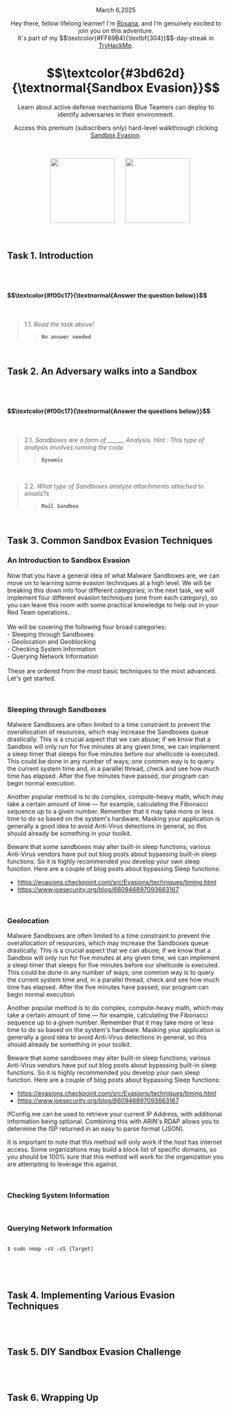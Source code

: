 <p align="center">March 6,2025</p>
<p align="center">Hey there, fellow lifelong learner! I´m <a href="https://www.linkedin.com/in/rosanafssantos/">Rosana</a>, and I’m genuinely excited to join you on this adventure.<br>
It´s part of my $$\textcolor{#FF69B4}{\textbf{304}}$$-day-streak in  <a href="https://tryhackme.com/">TryHackMe</a>.</p>
 
<h1 align="center">
  $$\textcolor{#3bd62d}{\textnormal{Sandbox Evasion}}$$
</h1>
<p align="center">Learn about active defense mechanisms Blue Teamers can deploy to identify adversaries in their environment.</p>
<p align="center">Access this premium (subscribers only) hard-level walkthrough clicking <a href="https://tryhackme.com/room/sandboxevasion">Sandbox Evasion</a>.</p><br>
<p align="center">
  <img height="150px" hspace="20" src="https://github.com/user-attachments/assets/b9c5de72-f65b-4d02-9650-6f416805941e">
  <img height="150px" src="https://github.com/user-attachments/assets/937d48cc-013b-44b6-b07b-5a82d531a711">
</p>

<br>
<h2>Task 1. Introduction</h2>
<br>


<br>
<h4 align="left"> $$\textcolor{#f00c17}{\textnormal{Answer the question below}}$$ </h4>
<br>

> 1.1. <em>Read the task above!</em><br><a id='2.1'></a>
>> <code><strong>No answer needed</strong></code>

<br>
<h2>Task 2. An Adversary walks into a Sandbox</h2>
<br>


<br>
<h4 align="left"> $$\textcolor{#f00c17}{\textnormal{Answer the questions below}}$$ </h4>
<br>

> 2.1. <em>Sandboxes are a form of ______ Analysis. Hint : This type of analysis involves running the code.</em><br><a id='2.1'></a>
>> <code><strong>Dynamic</strong></code>

<br>

> 2.2. <em>What type of Sandboxes analyze attachments attached to emails?s</em><br><a id='2.1'></a>
>> <code><strong>Mail Sandbox</strong></code>

<br>
<h2>Task 3. Common Sandbox Evasion Techniques</h2>
<h3>An Introduction to Sandbox Evasion</h3>
<p>Now that you have a general idea of what Malware Sandboxes are, we can move on to learning some evasion techniques at a high level. We will be breaking this down into four different categories; in the next task, we will implement four different evasion techniques (one from each category), so you can leave this room with some practical knowledge to help out in your Red Team operations.<br><br>
We will be covering the following four broad categories:<br>
- Sleeping through Sandboxes<br>
- Geolocation and Geoblocking<br>
- Checking System Information<br>
- Querying Network Information<br><br>
These are ordered from the most basic techniques to the most advanced. Let's get started.</p>

<br>
<h3>Sleeping through Sandboxes</h3>
<p>Malware Sandboxes are often limited to a time constraint to prevent the overallocation of resources, which may increase the Sandboxes queue drastically. This is a crucial aspect that we can abuse; if we know that a Sandbox will only run for five minutes at any given time, we can implement a sleep timer that sleeps for five minutes before our shellcode is executed. This could be done in any number of ways; one common way is to query the current system time and, in a parallel thread, check and see how much time has elapsed. After the five minutes have passed, our program can begin normal execution.<br>

Another popular method is to do complex, compute-heavy math, which may take a certain amount of time — for example, calculating the Fibonacci sequence up to a given number. Remember that it may take more or less time to do so based on the system's hardware. Masking your application is generally a good idea to avoid Anti-Virus detections in general, so this should already be something in your toolkit.<br>

Beware that some sandboxes may alter built-in sleep functions; various Anti-Virus vendors have put out blog posts about bypassing built-in sleep functions. So it is highly recommended you develop your own sleep function. Here are a couple of blog posts about bypassing Sleep functions:<br>

- https://evasions.checkpoint.com/src/Evasions/techniques/timing.html
- https://www.joesecurity.org/blog/660946897093663167</p>

<br>
<h3>Geolocation</h3>
<p>Malware Sandboxes are often limited to a time constraint to prevent the overallocation of resources, which may increase the Sandboxes queue drastically. This is a crucial aspect that we can abuse; if we know that a Sandbox will only run for five minutes at any given time, we can implement a sleep timer that sleeps for five minutes before our shellcode is executed. This could be done in any number of ways; one common way is to query the current system time and, in a parallel thread, check and see how much time has elapsed. After the five minutes have passed, our program can begin normal execution.<br>

Another popular method is to do complex, compute-heavy math, which may take a certain amount of time — for example, calculating the Fibonacci sequence up to a given number. Remember that it may take more or less time to do so based on the system's hardware. Masking your application is generally a good idea to avoid Anti-Virus detections in general, so this should already be something in your toolkit.<br>

Beware that some sandboxes may alter built-in sleep functions; various Anti-Virus vendors have put out blog posts about bypassing built-in sleep functions. So it is highly recommended you develop your own sleep function. Here are a couple of blog posts about bypassing Sleep functions:<br>

- https://evasions.checkpoint.com/src/Evasions/techniques/timing.html<br>
- https://www.joesecurity.org/blog/660946897093663167<br>

IfConfig.me can be used to retrieve your current IP Address, with additional information being optional. Combining this with ARIN's RDAP allows you to determine the ISP returned in an easy to parse format (JSON). <br>

It is important to note that this method will only work if the host has internet access. Some organizations may build a block list of specific domains, so you should be 100% sure that this method will work for the organization you are attempting to leverage this against.</p>

<br>
<h3>Checking System Information</h3>

<br>
<h3>Querying Network Information</h3>

<pre><code>
$ sudo nmap -sV -sS [Target]


</code></pre>

<br>
<h2>Task 4. Implementing Various Evasion Techniques</h2>
<br>

<br>
<h2>Task 5. DIY Sandbox Evasion Challenge</h2>
<br>

<br>
<h2>Task 6. Wrapping Up</h2>
<br>
